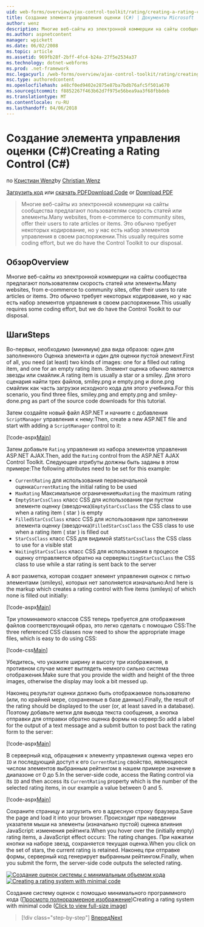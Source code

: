 ```yaml
---
uid: web-forms/overview/ajax-control-toolkit/rating/creating-a-rating-control-cs
title: Создание элемента управления оценки (C#) | Документы Microsoft
author: wenz
description: Многие веб-сайты из электронной коммерции на сайты сообщества предлагают пользователям скорость статей или элементы. Это обычно требует некоторых кодирование, но у нас есть...
ms.author: aspnetcontent
manager: wpickett
ms.date: 06/02/2008
ms.topic: article
ms.assetid: 969fb28f-2bff-4fc4-b24a-27f5e2534a37
ms.technology: dotnet-webforms
ms.prod: .net-framework
msc.legacyurl: /web-forms/overview/ajax-control-toolkit/rating/creating-a-rating-control-cs
msc.type: authoredcontent
ms.openlocfilehash: a48cf0ed9402e2875e87ba7bdb76afc5f501a670
ms.sourcegitcommit: f8852267f463b62d7f975e56bea9aa3f68fbbdeb
ms.translationtype: MT
ms.contentlocale: ru-RU
ms.lasthandoff: 04/06/2018
---
```

<a name="creating-a-rating-control-c"></a><span data-ttu-id="071ef-104">Создание элемента управления оценки (C#)</span><span class="sxs-lookup"><span data-stu-id="071ef-104">Creating a Rating Control (C#)</span></span>
====================
<span data-ttu-id="071ef-105">по [Кристиан Wenz](https://github.com/wenz)</span><span class="sxs-lookup"><span data-stu-id="071ef-105">by [Christian Wenz](https://github.com/wenz)</span></span>

<span data-ttu-id="071ef-106">[Загрузить код](http://download.microsoft.com/download/9/3/f/93f8daea-bebd-4821-833b-95205389c7d0/rating0.cs.zip) или [скачать PDF](http://download.microsoft.com/download/2/d/c/2dc10e34-6983-41d4-9c08-f78f5387d32b/rating0CS.pdf)</span><span class="sxs-lookup"><span data-stu-id="071ef-106">[Download Code](http://download.microsoft.com/download/9/3/f/93f8daea-bebd-4821-833b-95205389c7d0/rating0.cs.zip) or [Download PDF](http://download.microsoft.com/download/2/d/c/2dc10e34-6983-41d4-9c08-f78f5387d32b/rating0CS.pdf)</span></span>

> <span data-ttu-id="071ef-107">Многие веб-сайты из электронной коммерции на сайты сообщества предлагают пользователям скорость статей или элементы.</span><span class="sxs-lookup"><span data-stu-id="071ef-107">Many websites, from e-commerce to community sites, offer their users to rate articles or items.</span></span> <span data-ttu-id="071ef-108">Это обычно требует некоторых кодирование, но у нас есть набор элементов управления в своем распоряжении.</span><span class="sxs-lookup"><span data-stu-id="071ef-108">This usually requires some coding effort, but we do have the Control Toolkit to our disposal.</span></span>


## <a name="overview"></a><span data-ttu-id="071ef-109">Обзор</span><span class="sxs-lookup"><span data-stu-id="071ef-109">Overview</span></span>

<span data-ttu-id="071ef-110">Многие веб-сайты из электронной коммерции на сайты сообщества предлагают пользователям скорость статей или элементы.</span><span class="sxs-lookup"><span data-stu-id="071ef-110">Many websites, from e-commerce to community sites, offer their users to rate articles or items.</span></span> <span data-ttu-id="071ef-111">Это обычно требует некоторых кодирование, но у нас есть набор элементов управления в своем распоряжении.</span><span class="sxs-lookup"><span data-stu-id="071ef-111">This usually requires some coding effort, but we do have the Control Toolkit to our disposal.</span></span>

## <a name="steps"></a><span data-ttu-id="071ef-112">Шаги</span><span class="sxs-lookup"><span data-stu-id="071ef-112">Steps</span></span>

<span data-ttu-id="071ef-113">Во-первых, необходимо (минимум) два вида образов: один для заполненного Оценка элемента и один для оценки пустой элемент.</span><span class="sxs-lookup"><span data-stu-id="071ef-113">First of all, you need (at least) two kinds of images: one for a filled out rating item, and one for an empty rating item.</span></span> <span data-ttu-id="071ef-114">Элемент оценка обычно является звезды или смайлик.</span><span class="sxs-lookup"><span data-stu-id="071ef-114">A rating item is usually a star or a smiley.</span></span> <span data-ttu-id="071ef-115">Для этого сценария найти трех файлов, smiley.png и empty.png и done.png смайлик как часть загрузки исходного кода для этого учебника.</span><span class="sxs-lookup"><span data-stu-id="071ef-115">For this scenario, you find three files, smiley.png and empty.png and smiley-done.png as part of the source code downloads for this tutorial.</span></span>

<span data-ttu-id="071ef-116">Затем создайте новый файл ASP.NET и начните с добавления `ScriptManager` управления к нему:</span><span class="sxs-lookup"><span data-stu-id="071ef-116">Then, create a new ASP.NET file and start with adding a `ScriptManager` control to it:</span></span>

[!code-aspx[Main](creating-a-rating-control-cs/samples/sample1.aspx)]

<span data-ttu-id="071ef-117">Затем добавьте `Rating` управления из набора элементов управления ASP.NET AJAX.</span><span class="sxs-lookup"><span data-stu-id="071ef-117">Then, add the `Rating` control from the ASP.NET AJAX Control Toolkit.</span></span> <span data-ttu-id="071ef-118">Следующие атрибуты должны быть заданы в этом примере:</span><span class="sxs-lookup"><span data-stu-id="071ef-118">The following attributes need to be set for this example:</span></span>

- <span data-ttu-id="071ef-119">`CurrentRating` для использования первоначальной оценка</span><span class="sxs-lookup"><span data-stu-id="071ef-119">`CurrentRating` the initial rating to be used</span></span>
- <span data-ttu-id="071ef-120">`MaxRating` Максимальное ограничение</span><span class="sxs-lookup"><span data-stu-id="071ef-120">`MaxRating` the maximum rating</span></span>
- <span data-ttu-id="071ef-121">`EmptyStarCssClass` класс CSS для использования при пустом элементе оценку (звездочка)</span><span class="sxs-lookup"><span data-stu-id="071ef-121">`EmptyStarCssClass` the CSS class to use when a rating item ( star ) is empty</span></span>
- <span data-ttu-id="071ef-122">`FilledStarCssClass` класс CSS для использования при заполнении элемента оценку (звездочка)</span><span class="sxs-lookup"><span data-stu-id="071ef-122">`FilledStarCssClass` the CSS class to use when a rating item ( star ) is filled out</span></span>
- <span data-ttu-id="071ef-123">`StarCssClass` класс CSS для видимой stat</span><span class="sxs-lookup"><span data-stu-id="071ef-123">`StarCssClass` the CSS class to use for a visible stat</span></span>
- <span data-ttu-id="071ef-124">`WaitingStarCssClass` класс CSS для использования в процессе оценку отправляется обратно на сервер</span><span class="sxs-lookup"><span data-stu-id="071ef-124">`WaitingStarCssClass` the CSS class to use while a star rating is sent back to the server</span></span>

<span data-ttu-id="071ef-125">А вот разметка, которая создает элемент управления оценок с пятью элементами (smileys), которых нет заполняется изначально:</span><span class="sxs-lookup"><span data-stu-id="071ef-125">And here is the markup which creates a rating control with five items (smileys) of which none is filled out initially:</span></span>

[!code-aspx[Main](creating-a-rating-control-cs/samples/sample2.aspx)]

<span data-ttu-id="071ef-126">Три упоминаемого классов CSS теперь требуется для отображения файлов соответствующий образ, это легко сделать с помощью CSS:</span><span class="sxs-lookup"><span data-stu-id="071ef-126">The three referenced CSS classes now need to show the appropriate image files, which is easy to do using CSS:</span></span>

[!code-css[Main](creating-a-rating-control-cs/samples/sample3.css)]

<span data-ttu-id="071ef-127">Убедитесь, что укажите ширину и высоту три изображения, в противном случае может выглядеть немного сильно система отображения.</span><span class="sxs-lookup"><span data-stu-id="071ef-127">Make sure that you provide the width and height of the three images, otherwise the display may look a bit messed up.</span></span>

<span data-ttu-id="071ef-128">Наконец результат оценки должно быть отображаемое пользователю (или, по крайней мере, сохраненные в базе данных).</span><span class="sxs-lookup"><span data-stu-id="071ef-128">Finally, the result of the rating should be displayed to the user (or, at least saved in a database).</span></span> <span data-ttu-id="071ef-129">Поэтому добавьте метки для вывода текста сообщения, а кнопка отправки для отправки обратно оценка формы на сервер:</span><span class="sxs-lookup"><span data-stu-id="071ef-129">So add a label for the output of a text message and a submit button to post back the rating form to the server:</span></span>

[!code-aspx[Main](creating-a-rating-control-cs/samples/sample4.aspx)]

<span data-ttu-id="071ef-130">В серверный код, обращения к элементу управления оценка через его `ID` и последующий доступ к его `CurrentRating` свойство, являющееся числом элементов выбранным рейтингом в нашем примере значение в диапазоне от 0 до 5.</span><span class="sxs-lookup"><span data-stu-id="071ef-130">In the server-side code, access the Rating control via its `ID` and then access its `CurrentRating` property which is the number of the selected rating items, in our example a value between 0 and 5.</span></span>

[!code-aspx[Main](creating-a-rating-control-cs/samples/sample5.aspx)]

<span data-ttu-id="071ef-131">Сохраните страницу и загрузить его в адресную строку браузера.</span><span class="sxs-lookup"><span data-stu-id="071ef-131">Save the page and load it into your browser.</span></span> <span data-ttu-id="071ef-132">Происходит при наведении указателя мыши на элементы (изначально пустой) оценка влияния JavaScript: изменения рейтинга.</span><span class="sxs-lookup"><span data-stu-id="071ef-132">When you hover over the (initially empty) rating items, a JavaScript effect occurs: The rating changes.</span></span> <span data-ttu-id="071ef-133">При нажатии кнопки на наборе звезд, сохраняется текущая оценка.</span><span class="sxs-lookup"><span data-stu-id="071ef-133">When you click on the set of stars, the current rating is retained.</span></span> <span data-ttu-id="071ef-134">Наконец при отправке формы, серверный код генерирует выбранным рейтингом.</span><span class="sxs-lookup"><span data-stu-id="071ef-134">Finally, when you submit the form, the server-side code outputs the selected rating.</span></span>


<span data-ttu-id="071ef-135">[![Создание оценок системы с минимальным объемом кода](creating-a-rating-control-cs/_static/image2.png)](creating-a-rating-control-cs/_static/image1.png)</span><span class="sxs-lookup"><span data-stu-id="071ef-135">[![Creating a rating system with minimal code](creating-a-rating-control-cs/_static/image2.png)](creating-a-rating-control-cs/_static/image1.png)</span></span>

<span data-ttu-id="071ef-136">Создание систему оценок с помощью минимального программного кода ([Просмотр полноразмерное изображение](creating-a-rating-control-cs/_static/image3.png))</span><span class="sxs-lookup"><span data-stu-id="071ef-136">Creating a rating system with minimal code ([Click to view full-size image](creating-a-rating-control-cs/_static/image3.png))</span></span>

> [!div class="step-by-step"]
> [<span data-ttu-id="071ef-137">Вперед</span><span class="sxs-lookup"><span data-stu-id="071ef-137">Next</span></span>](creating-a-rating-control-vb.md)
